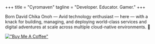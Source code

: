 +++
title = "Cyromaven"
tagline = "Developer. Educator. Gamer."
+++

Born David Chika Onoh — Avid technology enthusiast — here — with a knack for building, managing, and deploying world-class services and digital adventures at scale across multiple cloud-native environments. 🎉 

[!["Buy Me A Coffee"](https://res.cloudinary.com/davidconoh/image/upload/v1668973234/davidconoh_blog_renders/bmac_davidconoh.png)](https://www.buymeacoffee.com/davidconoh)


